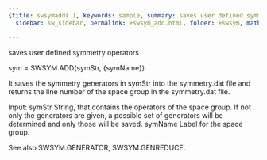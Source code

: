 ```yaml
---
{title: swsymadd( ), keywords: sample, summary: saves user defined symmetry operators,
  sidebar: sw_sidebar, permalink: +swsym_add.html, folder: +swsym, mathjax: 'true'}

---
```

saves user defined symmetry operators
 
sym = SWSYM.ADD(symStr, {symName})
 
It saves the symmetry generators in symStr into the symmetry.dat file and
returns the line number of the space group in the symmetry.dat file.
 
Input:
symStr        String, that contains the operators of the space group. If
              not only the generators are given, a possible set of
              generators will be determined and only those will be saved.
symName       Label for the space group.
 
See also SWSYM.GENERATOR, SWSYM.GENREDUCE.
 
